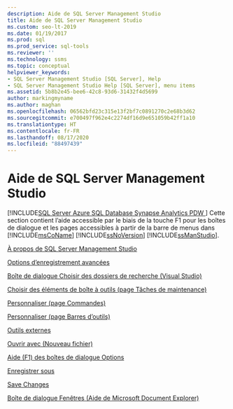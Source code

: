```yaml
---
description: Aide de SQL Server Management Studio
title: Aide de SQL Server Management Studio
ms.custom: seo-lt-2019
ms.date: 01/19/2017
ms.prod: sql
ms.prod_service: sql-tools
ms.reviewer: ''
ms.technology: ssms
ms.topic: conceptual
helpviewer_keywords:
- SQL Server Management Studio [SQL Server], Help
- SQL Server Management Studio Help [SQL Server], menu items
ms.assetid: 5b8b2e45-bee6-42c8-93d6-31432f4d5699
author: markingmyname
ms.author: maghan
ms.openlocfilehash: 06562bfd23c315e13f2bf7c0891270c2e68b3d62
ms.sourcegitcommit: e700497f962e4c2274df16d9e651059b42ff1a10
ms.translationtype: HT
ms.contentlocale: fr-FR
ms.lasthandoff: 08/17/2020
ms.locfileid: "88497439"
---
```

# <a name="sql-server-management-studio-menu-help"></a>Aide de SQL Server Management Studio
[!INCLUDE[SQL Server Azure SQL Database Synapse Analytics PDW ](../../includes/applies-to-version/sql-asdb-asdbmi-asa-pdw.md)]
 Cette section contient l’aide accessible par le biais de la touche F1 pour les boîtes de dialogue et les pages accessibles à partir de la barre de menus dans [!INCLUDE[msCoName](../../includes/msconame_md.md)] [!INCLUDE[ssNoVersion](../../includes/ssnoversion-md.md)] [!INCLUDE[ssManStudio](../../includes/ssmanstudio-md.md)].  
  
[À propos de SQL Server Management Studio](../../ssms/menu-help/about-sql-server-management-studio.md)  
  
[Options d’enregistrement avancées](../../ssms/menu-help/advanced-save-options.md)  
  
[Boîte de dialogue Choisir des dossiers de recherche &#40;Visual Studio&#41;](../../ssms/menu-help/choose-search-folders-dialog-box-visual-studio.md)  
  
[Choisir des éléments de boîte à outils &#40;page Tâches de maintenance&#41;](../../ssms/menu-help/choose-toolbox-items-maintenance-tasks-page.md)  
  
[Personnaliser &#40;page Commandes&#41;](../../ssms/menu-help/customize-commands-page.md)  
  
[Personnaliser &#40;page Barres d’outils&#41;](../../ssms/menu-help/customize-toolbars-page.md)  
  
[Outils externes](../../ssms/menu-help/external-tools.md)  
  
[Ouvrir avec &#40;Nouveau fichier&#41;](../../ssms/menu-help/open-with-new-file.md)  
  
[Aide (F1) des boîtes de dialogue Options](../../ssms/menu-help/options-dialog-boxes-f1-help.md)  
  
[Enregistrer sous](../../ssms/menu-help/save-as.md)  
  
[Save Changes](../../ssms/menu-help/save-changes.md)  
  
[Boîte de dialogue Fenêtres &#40;Aide de Microsoft Document Explorer&#41;](../../ssms/menu-help/windows-dialog-box-microsoft-document-explorer-help.md)  
  
